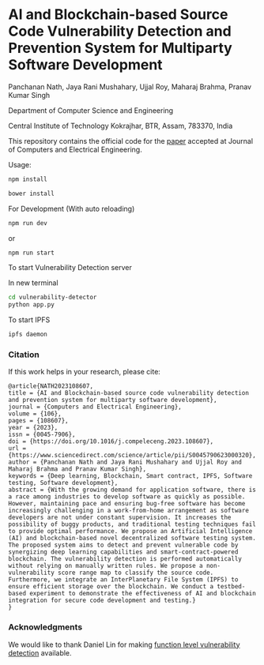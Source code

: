 # AI and Blockchain-based Source Code Vulnerability Detection and Prevention System for Multiparty Software Development

Panchanan Nath, Jaya Rani Mushahary, Ujjal Roy, Maharaj Brahma, Pranav Kumar Singh

Department of Computer Science and Engineering

Central Institute of Technology Kokrajhar, BTR, Assam, 783370, India

This repository contains the official code for the [paper](https://www.sciencedirect.com/science/article/pii/S0045790623000320) accepted at Journal of Computers and Electrical Engineering.


Usage:

```sh
npm install
```

```sh
bower install
```

For Development (With auto reloading)

```sh
npm run dev
```

or

```sh
npm run start
```

To start Vulnerability Detection server

In new terminal

```sh
cd vulnerability-detector
python app.py
```

To start IPFS

```sh
ipfs daemon
```

### Citation
If this work helps in your research, please cite:

    @article{NATH2023108607,
    title = {AI and Blockchain-based source code vulnerability detection and prevention system for multiparty software development},
    journal = {Computers and Electrical Engineering},
    volume = {106},
    pages = {108607},
    year = {2023},
    issn = {0045-7906},
    doi = {https://doi.org/10.1016/j.compeleceng.2023.108607},
    url = {https://www.sciencedirect.com/science/article/pii/S0045790623000320},
    author = {Panchanan Nath and Jaya Rani Mushahary and Ujjal Roy and Maharaj Brahma and Pranav Kumar Singh},
    keywords = {Deep learning, Blockchain, Smart contract, IPFS, Software testing, Software development},
    abstract = {With the growing demand for application software, there is a race among industries to develop software as quickly as possible. However, maintaining pace and ensuring bug-free software has become increasingly challenging in a work-from-home arrangement as software developers are not under constant supervision. It increases the possibility of buggy products, and traditional testing techniques fail to provide optimal performance. We propose an Artificial Intelligence (AI) and blockchain-based novel decentralized software testing system. The proposed system aims to detect and prevent vulnerable code by synergizing deep learning capabilities and smart-contract-powered blockchain. The vulnerability detection is performed automatically without relying on manually written rules. We propose a non-vulnerability score range map to classify the source code. Furthermore, we integrate an InterPlanetary File System (IPFS) to ensure efficient storage over the blockchain. We conduct a testbed-based experiment to demonstrate the effectiveness of AI and blockchain integration for secure code development and testing.}
    }

### Acknowledgments
We would like to thank Daniel Lin for making [function level vulnerability detection](https://github.com/DanielLin1986/Function-level-Vulnerability-Detection) available.
